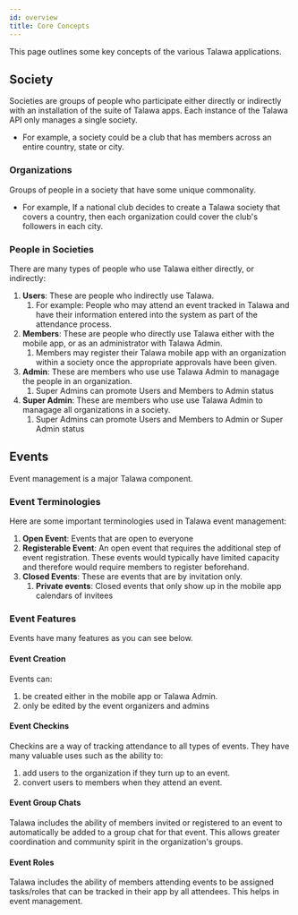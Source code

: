```yaml
---
id: overview
title: Core Concepts
---
```


This page outlines some key concepts of the various Talawa applications.

## Society​
Societies are groups of people who participate either directly or indirectly with an installation of the suite of Talawa apps. Each instance of the Talawa API only manages a single society.

- For example, a society could be a club that has members across an entire country, state or city.

### Organizations
Groups of people in a society that have some unique commonality. 

- For example, If a national club decides to create a Talawa society that covers a country, then each organization could cover the club's followers in each city.

### People in Societies

There are many types of people who use Talawa either directly, or indirectly:
1. **Users**: These are people who indirectly use Talawa. 
    1. For example: People who may attend an event tracked in Talawa and have their information entered into the system as part of the attendance process. 
1. **Members**: These are people who directly use Talawa either with the mobile app, or as an administrator with Talawa Admin. 
    1. Members may register their Talawa mobile app with an organization within a society once the appropriate approvals have been given.
1. **Admin**: These are members who use use Talawa Admin to managage the people in an organization.
     1. Super Admins can promote Users and Members to Admin status
1. **Super Admin**: These are members who use use Talawa Admin to managage all organizations in a society.
     1. Super Admins can promote Users and Members to Admin or Super Admin status

## Events

Event management is a major Talawa component.

### Event Terminologies

Here are some important terminologies used in Talawa event management:

1. **Open Event**: Events that are open to everyone
1. **Registerable Event**: An open event that requires the additional step of event registration. These events would typically have limited capacity and therefore would require members to register beforehand.
1. **Closed Events**: These are events that are by invitation only.
    1. **Private events**: Closed events that only show up in the mobile app calendars of invitees

### Event Features
Events have many features as you can see below.

#### Event Creation

Events can:
1. be created either in the mobile app or Talawa Admin.
1. only be edited by the event organizers and admins

#### Event Checkins

Checkins are a way of tracking attendance to all types of events. They have many valuable uses such as the ability to:

1. add users to the organization if they turn up to an event.
1. convert users to members when they attend an event.

#### Event Group Chats

Talawa includes the ability of members invited or registered to an event to automatically be added to a group chat for that event. This allows greater coordination and community spirit in the organization's groups.

#### Event Roles
Talawa includes the ability of members attending events to be assigned tasks/roles that can be tracked in their app by all attendees. This helps in event management.
